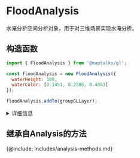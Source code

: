 # FloodAnalysis

水淹分析空间分析对象，用于对三维场景实现水淹分析。

## 构造函数

```js
import { FloodAnalysis } from '@maptalks/gl';

const floodAnalysis = new FloodAnalysis({
  waterHeight: 100,
  waterColor: [0.1451, 0.2588, 0.4863]
});

floodAnalysis.addTo(groupGLLayer);
```

<details><summary>详细信息</summary>
<div>
参数：

* options\* **Object** 配置参数，可选的配置项如下：

| 配置名               |  类型    |  描述                     | 默认值 |
|  ------             | :----:   | ----                      |   :-----------:  |
|waterHeight          | Number   | 水面高度                   | 0 |
|waterColor           | Number[] | 三位归一化数组，水面颜色    | [0.1451, 0.2588, 0.4863] |

</div>
</details>

## 继承自Analysis的方法

{@include: includes/analysis-methods.md}